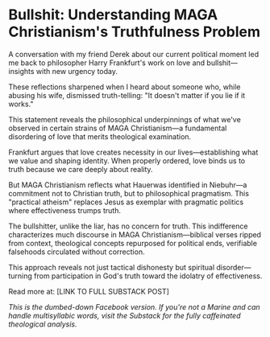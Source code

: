 # Bullshit: Understanding MAGA Christianism's Truthfulness Problem

A conversation with my friend Derek about our current political moment led me back to philosopher Harry Frankfurt's work on love and bullshit—insights with new urgency today.

These reflections sharpened when I heard about someone who, while abusing his wife, dismissed truth-telling: "It doesn't matter if you lie if it works."

This statement reveals the philosophical underpinnings of what we've observed in certain strains of MAGA Christianism—a fundamental disordering of love that merits theological examination.

Frankfurt argues that love creates necessity in our lives—establishing what we value and shaping identity. When properly ordered, love binds us to truth because we care deeply about reality.

But MAGA Christianism reflects what Hauerwas identified in Niebuhr—a commitment not to Christian truth, but to philosophical pragmatism. This "practical atheism" replaces Jesus as exemplar with pragmatic politics where effectiveness trumps truth.

The bullshitter, unlike the liar, has no concern for truth. This indifference characterizes much discourse in MAGA Christianism—biblical verses ripped from context, theological concepts repurposed for political ends, verifiable falsehoods circulated without correction.

This approach reveals not just tactical dishonesty but spiritual disorder—turning from participation in God's truth toward the idolatry of effectiveness.

Read more at: [LINK TO FULL SUBSTACK POST]

*This is the dumbed-down Facebook version. If you're not a Marine and can handle multisyllabic words, visit the Substack for the fully caffeinated theological analysis.*